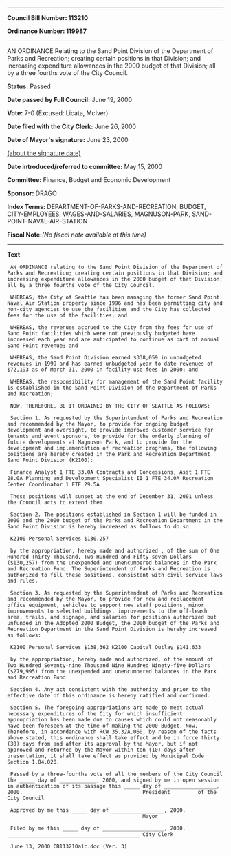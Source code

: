 

********

**Council Bill Number: 113210**
   
**Ordinance Number: 119987**
********

 AN ORDINANCE Relating to the Sand Point Division of the Department of Parks and Recreation; creating certain positions in that Division; and increasing expenditure allowances in the 2000 budget of that Division; all by a three fourths vote of the City Council.

**Status:** Passed
   
**Date passed by Full Council:** June 19, 2000
   
**Vote:** 7-0 (Excused: Licata, McIver)
   
**Date filed with the City Clerk:** June 26, 2000
   
**Date of Mayor's signature:** June 23, 2000
   
[(about the signature date)](/~public/approvaldate.htm)
   
   
   
**Date introduced/referred to committee:** May 15, 2000
   
**Committee:** Finance, Budget and Economic Development
   
**Sponsor:** DRAGO
   
   
**Index Terms:** DEPARTMENT-OF-PARKS-AND-RECREATION, BUDGET, CITY-EMPLOYEES, WAGES-AND-SALARIES, MAGNUSON-PARK, SAND-POINT-NAVAL-AIR-STATION

**Fiscal Note:**_(No fiscal note available at this time)_

********

**Text**
   
```
 AN ORDINANCE relating to the Sand Point Division of the Department of Parks and Recreation; creating certain positions in that Division; and increasing expenditure allowances in the 2000 budget of that Division; all by a three fourths vote of the City Council.

 WHEREAS, the City of Seattle has been managing the former Sand Point Naval Air Station property since 1996 and has been permitting city and non-city agencies to use the facilities and the City has collected fees for the use of the facilities; and

 WHEREAS, the revenues accrued to the City from the fees for use of Sand Point facilities which were not previously budgeted have increased each year and are anticipated to continue as part of annual Sand Point revenue; and

 WHEREAS, the Sand Point Division earned $338,059 in unbudgeted revenues in 1999 and has earned unbudgeted year to date revenues of $72,193 as of March 31, 2000 in facility use fees in 2000; and

 WHEREAS, the responsibility for management of the Sand Point facility is established in the Sand Point Division of the Department of Parks and Recreation;

 NOW, THEREFORE, BE IT ORDAINED BY THE CITY OF SEATTLE AS FOLLOWS:

 Section 1. As requested by the Superintendent of Parks and Recreation and recommended by the Mayor, to provide for ongoing budget development and oversight, to provide improved customer service for tenants and event sponsors, to provide for the orderly planning of future developments at Magnuson Park, and to provide for the development and implementation of recreation programs, the following positions are hereby created in the Park and Recreation Department Sand Point Division (K2100):

 Finance Analyst 1 FTE 33.0A Contracts and Concessions, Asst 1 FTE 28.0A Planning and Development Specialist II 1 FTE 34.0A Recreation Center Coordinator 1 FTE 29.5A

 These positions will sunset at the end of December 31, 2001 unless the Council acts to extend them.

 Section 2. The positions established in Section 1 will be funded in 2000 and the 2000 budget of the Parks and Recreation Department in the Sand Point Division is hereby increased as follows to do so:

 K2100 Personal Services $130,257

 by the appropriation, hereby made and authorized , of the sum of One Hundred Thirty Thousand, Two Hundred and Fifty-seven Dollars ($130,257) from the unexpended and unencumbered balances in the Park and Recreation Fund. The Superintendent of Parks and Recreation is authorized to fill these positions, consistent with civil service laws and rules.

 Section 3. As requested by the Superintendent of Parks and Recreation and recommended by the Mayor, to provide for new and replacement office equipment, vehicles to support new staff positions, minor improvements to selected buildings, improvements to the off-leash area, trails, and signage, and salaries for positions authorized but unfunded in the Adopted 2000 Budget, the 2000 budget of the Parks and Recreation Department in the Sand Point Division is hereby increased as follows:

 K2100 Personal Services $138,362 K2100 Capital Outlay $141,633

 by the appropriation, hereby made and authorized, of the amount of Two Hundred Seventy-nine Thousand Nine Hundred Ninety-five Dollars ($279,995) from the unexpended and unencumbered balances in the Park and Recreation Fund

 Section 4. Any act consistent with the authority and prior to the effective date of this ordinance is hereby ratified and confirmed.

 Section 5. The foregoing appropriations are made to meet actual necessary expenditures of the City for which insufficient appropriation has been made due to causes which could not reasonably have been foreseen at the time of making the 2000 Budget. Now, Therefore, in accordance with RCW 35.32A.060, by reason of the facts above stated, this ordinance shall take effect and be in force thirty (30) days from and after its approval by the Mayor, but if not approved and returned by the Mayor within ten (10) days after presentation, it shall take effect as provided by Municipal Code Section 1.04.020.

 Passed by a three-fourths vote of all the members of the City Council the _____ day of ____________, 2000, and signed by me in open session in authentication of its passage this _____ day of _________________, 2000. _____________________________________ President _______ of the City Council

 Approved by me this _____ day of _________________, 2000. ___________________________________________ Mayor

 Filed by me this _____ day of ____________________, 2000. ___________________________________________ City Clerk

 June 13, 2000 CB113210a1c.doc (Ver. 3)

```
